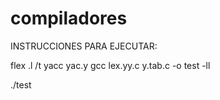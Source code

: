 # compiladores

INSTRUCCIONES PARA EJECUTAR:

flex .l /t
yacc yac.y
gcc lex.yy.c y.tab.c -o test -ll

./test

